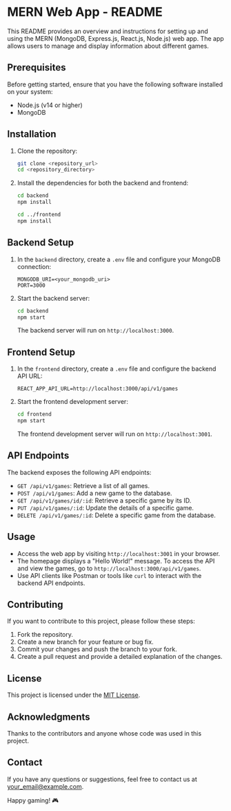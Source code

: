 # MERN Web App - README

This README provides an overview and instructions for setting up and using the MERN (MongoDB, Express.js, React.js, Node.js) web app. The app allows users to manage and display information about different games.

## Prerequisites

Before getting started, ensure that you have the following software installed on your system:

- Node.js (v14 or higher)
- MongoDB

## Installation

1. Clone the repository:

   ```bash
   git clone <repository_url>
   cd <repository_directory>
   ```

2. Install the dependencies for both the backend and frontend:

   ```bash
   cd backend
   npm install

   cd ../frontend
   npm install
   ```

## Backend Setup

1. In the `backend` directory, create a `.env` file and configure your MongoDB connection:

   ```env
   MONGODB_URI=<your_mongodb_uri>
   PORT=3000
   ```

2. Start the backend server:

   ```bash
   cd backend
   npm start
   ```

   The backend server will run on `http://localhost:3000`.

## Frontend Setup

1. In the `frontend` directory, create a `.env` file and configure the backend API URL:

   ```env
   REACT_APP_API_URL=http://localhost:3000/api/v1/games
   ```

2. Start the frontend development server:

   ```bash
   cd frontend
   npm start
   ```

   The frontend development server will run on `http://localhost:3001`.

## API Endpoints

The backend exposes the following API endpoints:

- `GET /api/v1/games`: Retrieve a list of all games.
- `POST /api/v1/games`: Add a new game to the database.
- `GET /api/v1/games/id/:id`: Retrieve a specific game by its ID.
- `PUT /api/v1/games/:id`: Update the details of a specific game.
- `DELETE /api/v1/games/:id`: Delete a specific game from the database.

## Usage

- Access the web app by visiting `http://localhost:3001` in your browser.
- The homepage displays a "Hello World!" message. To access the API and view the games, go to `http://localhost:3000/api/v1/games`.
- Use API clients like Postman or tools like `curl` to interact with the backend API endpoints.

## Contributing

If you want to contribute to this project, please follow these steps:

1. Fork the repository.
2. Create a new branch for your feature or bug fix.
3. Commit your changes and push the branch to your fork.
4. Create a pull request and provide a detailed explanation of the changes.

## License

This project is licensed under the [MIT License](LICENSE).

## Acknowledgments

Thanks to the contributors and anyone whose code was used in this project.

## Contact

If you have any questions or suggestions, feel free to contact us at [your_email@example.com](mailto:your_email@example.com).

Happy gaming! 🎮
